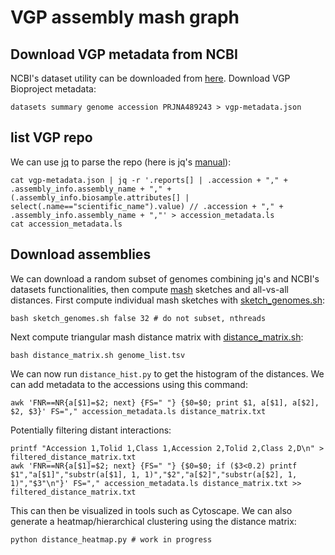 # VGP assembly mash graph
## Download VGP metadata from NCBI
NCBI's dataset utility can be downloaded from [here](https://www.ncbi.nlm.nih.gov/datasets/docs/v2/download-and-install/).
Download VGP Bioproject metadata:
```
datasets summary genome accession PRJNA489243 > vgp-metadata.json
```
## list VGP repo
We can use [jq](https://jqlang.github.io/jq/) to parse the repo (here is jq's [manual](https://jqlang.github.io/jq/manual/)):
```
cat vgp-metadata.json | jq -r '.reports[] | .accession + "," + .assembly_info.assembly_name + "," + (.assembly_info.biosample.attributes[] | select(.name=="scientific_name").value) // .accession + "," + .assembly_info.assembly_name + ","' > accession_metadata.ls
cat accession_metadata.ls
```
## Download assemblies
We can download a random subset of genomes combining jq's and NCBI's datasets functionalities, then compute [mash](https://github.com/marbl/Mash) sketches and all-vs-all distances.
First compute individual mash sketches with [sketch_genomes.sh](sketch_genomes.sh):
```
bash sketch_genomes.sh false 32 # do not subset, nthreads
```
Next compute triangular mash distance matrix with [distance_matrix.sh](distance_matrix.sh):
```
bash distance_matrix.sh genome_list.tsv
```

We can now run `distance_hist.py` to get the histogram of the distances.
We can add metadata to the accessions using this command:
```
awk 'FNR==NR{a[$1]=$2; next} {FS=" "} {$0=$0; print $1, a[$1], a[$2], $2, $3}' FS="," accession_metadata.ls distance_matrix.txt
```
Potentially filtering distant interactions:
```
printf "Accession 1,Tolid 1,Class 1,Accession 2,Tolid 2,Class 2,D\n" > filtered_distance_matrix.txt
awk 'FNR==NR{a[$1]=$2; next} {FS=" "} {$0=$0; if ($3<0.2) printf $1","a[$1]","substr(a[$1], 1, 1)","$2","a[$2]","substr(a[$2], 1, 1)","$3"\n"}' FS="," accession_metadata.ls distance_matrix.txt >> filtered_distance_matrix.txt
```
This can then be visualized in tools such as Cytoscape.
We can also generate a heatmap/hierarchical clustering using the distance matrix:
```
python distance_heatmap.py # work in progress
```